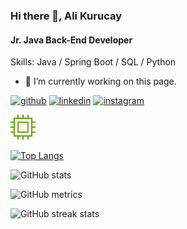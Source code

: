 ### Hi there 👋, Ali Kurucay
#### Jr. Java Back-End Developer


Skills: Java / Spring Boot / SQL / Python

- 🔭 I’m currently working on this page. 


[<img src='https://cdn.jsdelivr.net/npm/simple-icons@3.0.1/icons/github.svg' alt='github' height='40'>](https://github.com/kurucayali)  [<img src='https://cdn.jsdelivr.net/npm/simple-icons@3.0.1/icons/linkedin.svg' alt='linkedin' height='40'>](https://www.linkedin.com/in/kurucayali/)  [<img src='https://cdn.jsdelivr.net/npm/simple-icons@3.0.1/icons/instagram.svg' alt='instagram' height='40'>](https://www.instagram.com/alikurucay/)  

<a href='https://docs.github.com/en/developers'><img src='https://raw.githubusercontent.com/acervenky/animated-github-badges/master/assets/devbadge.gif' width='40' height='40'></a> 

[![Top Langs](https://github-readme-stats.vercel.app/api/top-langs/?username=kurucayali)](https://github.com/anuraghazra/github-readme-stats)

![GitHub stats](https://github-readme-stats.vercel.app/api?username=kurucayali&show_icons=true)  

![GitHub metrics](https://metrics.lecoq.io/kurucayali)  

![GitHub streak stats](https://streak-stats.demolab.com/?user=kurucayali)  

